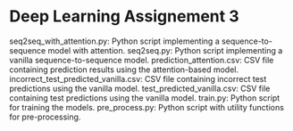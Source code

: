 # Deep Learning Assignement 3
seq2seq_with_attention.py: Python script implementing a sequence-to-sequence model with attention.
seq2seq.py: Python script implementing a vanilla sequence-to-sequence model.
prediction_attention.csv: CSV file containing prediction results using the attention-based model.
incorrect_test_predicted_vanilla.csv: CSV file containing incorrect test predictions using the vanilla model.
test_predicted_vanilla.csv: CSV file containing test predictions using the vanilla model.
train.py: Python script for training the models.
pre_process.py: Python script with utility functions for pre-processing.
